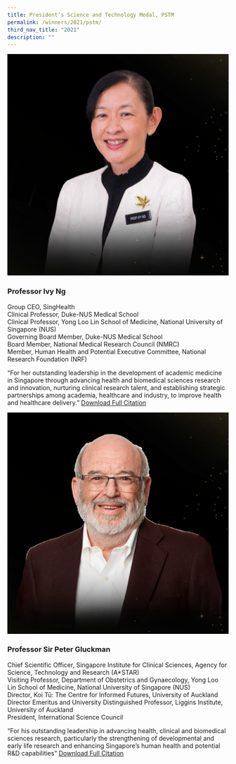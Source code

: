 ```yaml
---
title: President’s Science and Technology Medal, PSTM
permalink: /winners/2021/pstm/
third_nav_title: "2021"
description: ""
---
```

![Professor Ivy Ng](/images/Winners/2021/Ivy%20Ng.png)
### **Professor Ivy Ng**
Group CEO, SingHealth  
Clinical Professor, Duke-NUS Medical School  
Clinical Professor, Yong Loo Lin School of Medicine, National University of Singapore (NUS)  
Governing Board Member, Duke-NUS Medical School  
Board Member, National Medical Research Council (NMRC)  
Member, Human Health and Potential Executive Committee, National Research Foundation (NRF)  

“For her outstanding leadership in the development of academic medicine in Singapore through advancing health and biomedical sciences research and innovation, nurturing clinical research talent, and establishing strategic partnerships among academia, healthcare and industry, to improve health and healthcare delivery.”
[Download Full Citation](/files/Winners/2021/PSTM%202021_Prof%20Ivy%20Ng.pdf)
   
	 
	 

![Professor Sir Peter Gluckman](/images/Winners/2021/Peter%20Gluckman.png)
### **Professor Sir Peter Gluckman**
Chief Scientific Officer, Singapore Institute for Clinical Sciences, Agency for Science, Technology and Research (A\*STAR)  
Visiting Professor, Department of Obstetrics and Gynaecology, Yong Loo Lin School of Medicine, National University of Singapore (NUS)  
Director, Koi Tū: The Centre for Informed Futures, University of Auckland  
Director Emeritus and University Distinguished Professor, Liggins Institute, University of Auckland  
President, International Science Council  

“For his outstanding leadership in advancing health, clinical and biomedical sciences research, particularly the strengthening of developmental and early life research and enhancing Singapore’s human health and potential R&D capabilities” [Download Full Citation](/files/Winners/2021/PSTM%202021_Prof%20Sir%20Peter%20Gluckman.pdf)